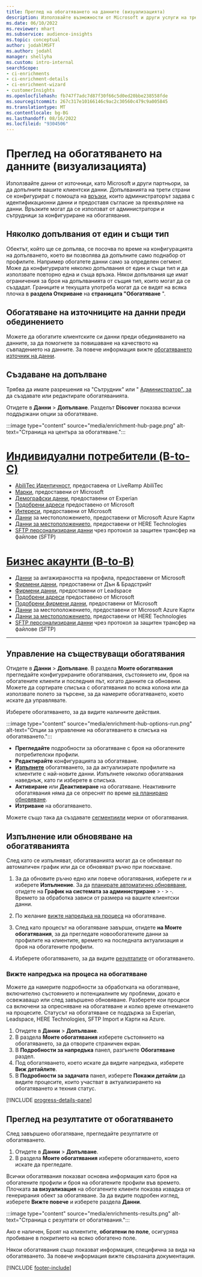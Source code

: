 ```yaml
---
title: Преглед на обогатяването на данните (визуализацията)
description: Използвайте възможности от Microsoft и други услуги на трети страни, за да обогатите данните на клиентите си.
ms.date: 06/10/2022
ms.reviewer: mhart
ms.subservice: audience-insights
ms.topic: conceptual
author: jodahlMSFT
ms.author: jodahl
manager: shellyha
ms.custom: intro-internal
searchScope:
- ci-enrichments
- ci-enrichment-details
- ci-enrichment-wizard
- customerInsights
ms.openlocfilehash: fb747f7adc7d87f30f66c5d0ed20bbe238558fde
ms.sourcegitcommit: 267c317e10166146c9ac2c30560c479c9a005845
ms.translationtype: MT
ms.contentlocale: bg-BG
ms.lasthandoff: 08/16/2022
ms.locfileid: "9304506"
---
```

# <a name="data-enrichment-preview-overview"></a>Преглед на обогатяването на данните (визуализацията)

Използвайте данни от източници, като Microsoft и други партньори, за да допълните вашите клиентски данни. Допълванията на трети страни се конфигурират с помощта на [връзки](connections.md), които администраторът задава с идентификационни данни и предоставя съгласие за прехвърляне на данни. Връзките могат да се използват от администратори и сътрудници за конфигуриране на обогатявания.  

## <a name="multiple-enrichments-of-the-same-type"></a>Няколко допълвания от един и същи тип

Обектът, който ще се допълва, се посочва по време на конфигурацията на допълването, което ви позволява да допълните само поднабор от профилите. Например обогатете данни само за определен сегмент. Може да конфигурирате няколко допълвания от един и същи тип и да използвате повторно една и съща връзка. Някои допълвания ще имат ограничения за броя на допълванията от същия тип, които могат да се създадат. Границите и текущата употреба могат да се видят на всяка плочка в **раздела Откриване** на **страницата "Обогатяване** ".

## <a name="enrich-data-sources-before-unification"></a>Обогатяване на източниците на данни преди обединението

Можете да обогатите клиентските си данни преди обединяването на данните, за да помогнете за повишаване на качеството на съвпадението на данните. За повече информация вижте [обогатяването източник на данни](data-sources-enrichment.md).

## <a name="create-an-enrichment"></a>Създаване на допълване

Трябва да имате разрешения на "Сътрудник" или " [Администратор", за](permissions.md) да създавате или редактирате обогатяванията.

Отидете в **Данни** > **Допълване**. Разделът **Discover** показва всички поддържани опции за обогатяване.

:::image type="content" source="media/enrichment-hub-page.png" alt-text="Страница на центъра за обогатяване.":::

# <a name="individual-consumers-b-to-c"></a>[Индивидуални потребители (B-to-C)](#tab/b2c)

- [AbiliTec Идентичност](enrichment-liveramp.md), предоставена от LiveRamp AbiliTec
- [Марки](enrichment-microsoft.md), предоставени от Microsoft
- [Демографски данни](enrichment-experian.md), предоставени от Experian
- [Подобрени адреси](enrichment-enhanced-addresses.md) предоставено от Microsoft
- [Интереси](enrichment-microsoft.md), предоставени от Microsoft
- [Данни](enrichment-azure-maps.md) за местоположението, предоставени от Microsoft Azure Карти
- [Данни за местоположението](enrichment-here.md), предоставени от HERE Technologies
- [SFTP персонализирани данни](enrichment-SFTP-custom-import.md) чрез протокол за защитен трансфер на файлове (SFTP)

# <a name="business-accounts-b-to-b"></a>[Бизнес акаунти (B-to-B)](#tab/b2b)

- [Данни](enrichment-office.md) за ангажираността на профила, предоставени от Microsoft
- [Фирмени данни](enrichment-dnb.md), предоставени от Дън & Брадстрийт
- [Фирмени данни](enrichment-leadspace.md), предоставени от Leadspace
- [Подобрени адреси](enrichment-enhanced-addresses.md) предоставено от Microsoft
- [Подобрени фирмени данни](enrichment-enhanced-company-data.md), предоставени от Microsoft
- [Данни](enrichment-azure-maps.md) за местоположението, предоставени от Microsoft Azure Карти
- [Данни за местоположението](enrichment-here.md), предоставени от HERE Technologies
- [SFTP персонализирани данни](enrichment-SFTP-custom-import.md) чрез протокол за защитен трансфер на файлове (SFTP)

---

## <a name="manage-existing-enrichments"></a>Управление на съществуващи обогатявания

Отидете в **Данни** > **Допълване**. В раздела **Моите обогатявания** прегледайте конфигурираните обогатявания, състоянието им, броя на обогатените клиенти и последния път, когато данните са обновени. Можете да сортирате списъка с обогатявания по всяка колона или да използвате полето за търсене, за да намерите обогатяването, което искате да управлявате.

Изберете обогатяването, за да видите наличните действия.

:::image type="content" source="media/enrichment-hub-options-run.png" alt-text="Опции за управление на обогатяването в списъка на обогатяването.":::

- **Прегледайте** подробности за обогатяване с броя на обогатените потребителски профили.
- **Редактирайте** конфигурацията за обогатяване.
- [**Изпълнете**](#run-or-refresh-enrichments) обогатяването, за да актуализирате профилите на клиентите с най-новите данни. Изпълнете няколко обогатявания наведнъж, като ги изберете в списъка.
- **Активиране** или **Деактивиране** на обогатяване. Неактивните обогатявания няма да се опреснят по време [на планирано обновяване](schedule-refresh.md).
- **Изтриване** на обогатяването.

Можете също така да създавате [сегменти](segments.md)[или](measures.md) мерки от обогатявания.

## <a name="run-or-refresh-enrichments"></a>Изпълнение или обновяване на обогатяванията

След като се изпълняват, обогатяванията могат да се обновяват по автоматичен график или да се обновяват ръчно при поискване.

1. За да обновите ръчно едно или повече обогатявания, изберете ги и изберете **Изпълнение**. За да [планирате автоматично обновяване](schedule-refresh.md), отидете на **График на системата за администриране** > **·** > **·**. Времето за обработка зависи от размера на вашите клиентски данни.

1. По желание [вижте напредъка на процеса](#see-the-progress-of-the-enrichment-process) на обогатяване.

1. След като процесът на обогатяване завърши, отидете **на Моите обогатявания**, за да прегледате новообогатените данни за профилите на клиентите, времето на последната актуализация и броя на обогатените профили.

1. Изберете обогатяването, за да видите [резултатите](#view-enrichment-results) от обогатяването.

### <a name="see-the-progress-of-the-enrichment-process"></a>Вижте напредъка на процеса на обогатяване

Можете да намерите подробности за обработката на обогатяване, включително състоянието и потенциалните му проблеми, докато е освежаващо или след завършено обновяване. Разберете кои процеси са включени за опресняване на обогатяване и колко време отнемането на процесите. Статусът на обогатяване се поддържа за Experian, Leadspace, HERE Technologies, SFTP Import и Карти на Azure.

1. Отидете в **Данни** > **Допълване**.
1. В раздела **Моите обогатявания** изберете състоянието на обогатяването, за да отворите страничен екран.
1. В **Подробности за напредъка** панел, разгънете **Обогатяване** раздел.
1. Под обогатяването, което искате да видите напредъка, изберете **Виж детайлите**.
1. В **Подробности за задачата** панел, изберете **Покажи детайли** да видите процесите, които участват в актуализирането на обогатяването и техния статус.

[!INCLUDE [progress-details-pane](includes/progress-details-pane.md)]

## <a name="view-enrichment-results"></a>Преглед на резултатите от обогатяването

След завършено обогатяване, прегледайте резултатите от обогатяването.

1. Отидете в **Данни** > **Допълване**.
1. В раздела **Моите обогатявания** изберете обогатяването, което искате да прегледате.

Всички обогатявания показват основна информация като броя на обогатените профили и броя на обогатените профили във времето. Плочката **за визуализация** на обогатените клиенти показва извадка от генерирания обект за обогатяване. За да видите подробен изглед, изберете **Вижте повече** и изберете раздела **Данни**.

:::image type="content" source="media/enrichments-results.png" alt-text="Страница с резултати от обогатявания.":::

Ако е наличен, Броят на клиентите, **обогатени по поле**, осигурява пробиване в покритието на всяко обогатено поле.

Някои обогатявания също показват информация, специфична за вида на обогатяването. За повече информация вижте свързаната документация.

[!INCLUDE [footer-include](includes/footer-banner.md)]
